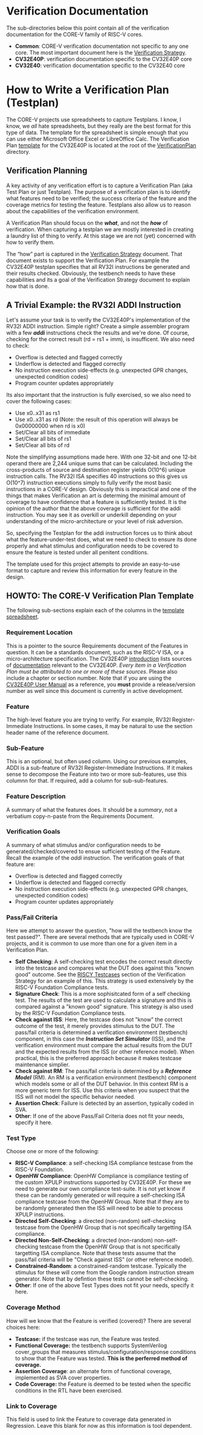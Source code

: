 # Verification Documentation
The sub-directories below this point contain all of the verification documentation for the CORE-V family of RISC-V cores.
* **Common**: CORE-V verification documentation not specific to any one core. The most important document here is the [Verification Strategy](https://core-v-docs-verif-strat.readthedocs.io/en/latest/).
* **CV32E40P**: verification documentation specific to the CV32E40P core
* **CV32E40**: verification documentation specific to the CV32E40 core
# How to Write a Verification Plan (Testplan)
The CORE-V projects use spreadsheets to capture Testplans.  I know, I know, we _all_ hate spreadsheets, but they really are the best format for this type of data.  The template for the spreadsheet is simple enough that you can use either Microsoft Office Excel or LibreOffice Calc.  The Verification Plan [template](https://github.com/openhwgroup/core-v-docs/blob/master/verif/CV32E40P/SimulationVerificationPlan/CORE-V_VerifPlan_Template.xlsx) for the CV32E40P is located at the root of the [VerificationPlan](https://github.com/openhwgroup/core-v-docs/blob/master/verif/CV32E40P/SimulationVerificationPlan) directory.
## Verification Planning
A key activity of any verification effort is to capture a Verification Plan (aka Test Plan or just Testplan).  The purpose of a verification plan is to identify what features need to be verified; the success criteria of the feature and the coverage metrics for testing the feature.  Testplans also allow us to reason about the capabilities of the verification environment.

A Verification Plan should focus on the **_what_**, and not the **_how_** of verification.  When capturing a testplan we are mostly interested in creating a laundry list of thing to verify.  At this stage we are not (yet) concerned with how to verify them.

The “how” part is captured in the [Verification Strategy](https://core-v-docs-verif-strat.readthedocs.io/en/latest/) document.  That document exists to support the Verification Plan. For example the CV32E40P testplan specifies that all RV32I instructions be generated and their results checked.  Obviously, the testbench needs to have these capabilities and its a goal of the Verification Strategy document to explain how that is done.
## A Trivial Example: the RV32I ADDI Instruction
Let's assume your task is to verify the CV32E40P's implementation of the RV32I ADDI instruction.  Simple right?  Create a simple assembler program with a few **_addi_** instructions check the results and we're done.  Of course, checking for the correct result (rd = rs1 + imm), is insufficent.  We also need to check:
* Overflow is detected and flagged correctly
* Underflow is detected and flagged correctly
* No instruction execution side-effects (e.g. unexpected GPR changes, unexpected condition codes)
* Program counter updates appropriately

Its also important that the instruction is fully exercised, so we also need to cover the following cases:
* Use x0..x31 as rs1
* Use x0..x31 as rd (Note: the result of this operation will always be 0x00000000 when rd is x0)
* Set/Clear all bits of immediate
* Set/Clear all bits of rs1
* Set/Clear all bits of rd

Note the simplifying assumptions made here.  With one 32-bit and one 12-bit operand there are 2,244 unique sums that can be calculated.  Including the cross-products of source and destination register yields O(10^6) unique instruction calls.  The RV32I ISA specifies 40 instructions so this gives us O(10^7) instruction executions simply to fully verify the most basic instructions in a CORE-V design.  Obviously this is impractical and one of the things that makes Verification an art is determing the minimal amount of coverage to have confidence that a feature is sufficiently tested.  It is the opinion of the author that the above coverage is sufficient for the addi instruction.  You may see it as overkill or underkill depending on your understanding of the micro-architecture or your level of risk adversion.

So, specifying the Testplan for the addi instruction forces us to think about what the feature-under-test does, what we need to check to ensure its done properly and what stimulus and configuration needs to be covered to ensure the feature is tested under all penitent conditions.

The template used for this project attempts to provide an easy-to-use format to capture and review this information for every feature in the design.
## HOWTO: The CORE-V Verification Plan Template
The following sub-sections explain each of the columns in the [template spreadsheet](https://github.com/openhwgroup/core-v-docs/blob/master/verif/CV32E40P/VerificationPlan/CORE-V_VerifPlan_Template.xlsx).
### Requirement Location
This is a pointer to the source Requirements document of the Features in question.  It can be a standards document, such as the RISC-V ISA, or a micro-architecture specification.   The CV32E40P [introduction](https://github.com/openhwgroup/core-v-docs/blob/master/cores/cv32e40p/introduction.rst) lists sources of [documentation](https://github.com/openhwgroup/core-v-docs/blob/master/cores/cv32e40p/introduction.rst#standards-compliance) relevant to the CV32E40P.  _Every item in a Verification Plan must be attributed to one or more of these sources_.  Please also include a chapter or section number.  Note that if you are using the [CV32E40P User Manual](https://core-v-docs-verif-strat.readthedocs.io/projects/cv32e40p_um/en/latest/) as a reference, you **must** provide a release/version number as well since this document is currently in active development.
### Feature
The high-level feature you are trying to verify.  For example, RV32I Register-Immediate Instructions.  In some cases, it may be natural to use the section header name of the reference document.
### Sub-Feature
This is an optional, but often used column.  Using our previous examples, ADDI is a sub-feature of RV32I Register-Immediate Instructions.  If it makes sense to decompose the Feature into two or more sub-features, use this columnn for that.  If required, add a column for sub-sub-features. 
### Feature Description
A summary of what the features does.  It should be a _summary_, not a verbatium copy-n-paste from the Requirements Document.
### Verification Goals
A summary of what stimulus and/or configuration needs to be generated/checked/covered to ensue sufficient testing of the Feature.  Recall the example of the _addi_ instruction.   The verification goals of that feature are:
* Overflow is detected and flagged correctly
* Underflow is detected and flagged correctly
* No instruction execution side-effects (e.g. unexpected GPR changes, unexpected condition codes)
* Program counter updates appropriately
### Pass/Fail Criteria
Here we attempt to answer the question, "how will the testbench know the test passed?".  There are several methods that are typically used in CORE-V projects, and it is common to use more than one for a given item in a Verification Plan.
* **Self Checking**: A self-checking test encodes the correct result directly into the testcase and compares what the DUT does against this "known good" outcome.  See the [RISCY Testcases](https://core-v-docs-verif-strat.readthedocs.io/en/latest/pulp_verif.html#ri5cy-testcases) section of the Verification Strategy for an example of this.  This strategy is used extensively by the RISC-V Foundation Compliance tests.
* **Signature Check**: This is a more sophisitcated form of a self checking test.  The results of the test are used to calculate a signature and this is compared against a "known good" signature.  This strategy is also used by the RISC-V Foundation Compliance tests.
* **Check against ISS**: Here, the testcase does not "know" the correct outcome of the test, it merely provides stimulus to the DUT.  The pass/fail criteria is determined a verification environment (testbench) component, in this case the **_Instruction Set Simulator_** (ISS), and the verification environment must compare the actual results from the DUT and the expected results from the ISS (or other reference model). When practical, this is the preferred approach because it makes testcase maintenance simplier.
* **Check against RM**: The pass/fail criteria is determined by a **_Reference Model_** (RM).  An RM is a verification environment (testbench) component which models some or all of the DUT behavior.  In this context RM is a more generic term for ISS.  Use this criteria when you suspect that the ISS will not model the specific behavior needed.
* **Assertion Check**: Failure is detected by an assertion, typically coded in SVA.
* **Other**: If one of the above Pass/Fail Criteria does not fit your needs, specify it here.
### Test Type
Choose one or more of the following:
* **RISC-V Compliance**: a self-checking ISA compliance testcase from the RISC-V Foundation.
* **OpenHW Compliance**: OpenHW Compliance is compliance testing of the custom XPULP instructions supported by CV32E40P.  For these we need to generate our own compliance test-suite.  It is not yet know if these can be randomly generated or will require a self-checking ISA compliance testcase from the OpenHW Group.  Note that if they are to be randomly generated then the ISS will need to be able to process XPULP instructions.
* **Directed Self-Checking**: a directed (non-random) self-checking testcase from the OpenHW Group that is not specifically targetting ISA compliance.
* **Directed Non-Self-Checking**: a directed (non-random) non-self-checking testcase from the OpenHW Group that is not specifically targetting ISA compliance.  Note that these tests assume that the pass/fail criteria will be "Check against ISS" (or other reference model).
* **Constrained-Random**: a constrained-random testcase.  Typically the stimulus for these will come from the Google random instruction stream generator.  Note that by defintion these tests cannot be self-checking.
* **Other**: If one of the above Test Types does not fit your needs, specify it here.
### Coverage Method
How will we know that the Feature is verified (covered)?  There are several choices here:
* **Testcase:** if the testcase was run, the Feature was tested.
* **Functional Coverage:** the testbench supports SystemVerilog cover_groups that measures stimulus/configuration/response conditions to show that the Feature was tested.  **This is the perferred method of coverage.**
* **Assertion Coverage**: an alternate form of functional coverage, implemented as SVA cover properties.
* **Code Coverage:** the Feature is deemed to be tested when the specific conditions in the RTL have been exercised.
### Link to Coverage
This field is used to link the Feature to coverage data generated in Regression.  Leave this blank for now as this information is tool dependent.

